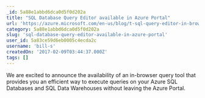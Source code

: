 ```yaml
---
_id: 5a88e1abbd6dca0d5f0d202a
title: "SQL Database Query Editor available in Azure Portal"
url: 'https://azure.microsoft.com/en-us/blog/t-sql-query-editor-in-browser-azure-portal/'
category: 5a88e1abbd6dca0d5f0d202a
slug: 'sql-database-query-editor-available-in-azure-portal'
user_id: 5a83ce59d6eb0005c4ecda2c
username: 'bill-s'
createdOn: '2017-02-09T03:44:37.000Z'
tags: []
---
```


We are excited to announce the availability of an in-browser query tool that provides you an efficient way to execute queries on your Azure SQL Databases and SQL Data Warehouses without leaving the Azure Portal. 
